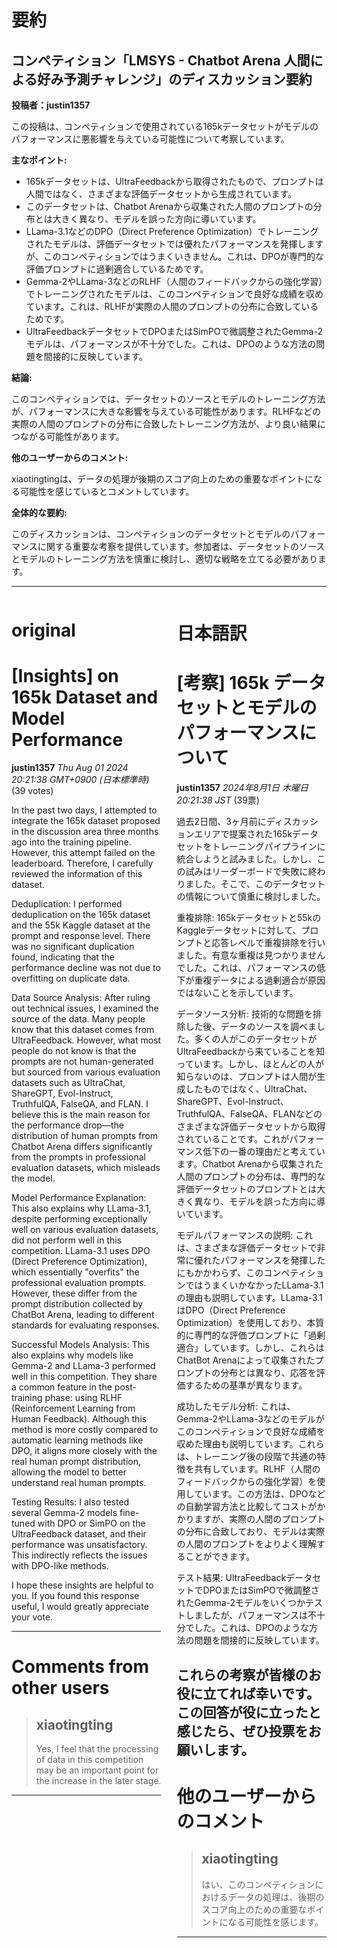 # 要約 
## コンペティション「LMSYS - Chatbot Arena 人間による好み予測チャレンジ」のディスカッション要約

**投稿者：justin1357**

この投稿は、コンペティションで使用されている165kデータセットがモデルのパフォーマンスに悪影響を与えている可能性について考察しています。

**主なポイント:**

* 165kデータセットは、UltraFeedbackから取得されたもので、プロンプトは人間ではなく、さまざまな評価データセットから生成されています。
* このデータセットは、Chatbot Arenaから収集された人間のプロンプトの分布とは大きく異なり、モデルを誤った方向に導いています。
* LLama-3.1などのDPO（Direct Preference Optimization）でトレーニングされたモデルは、評価データセットでは優れたパフォーマンスを発揮しますが、このコンペティションではうまくいきません。これは、DPOが専門的な評価プロンプトに過剰適合しているためです。
* Gemma-2やLLama-3などのRLHF（人間のフィードバックからの強化学習）でトレーニングされたモデルは、このコンペティションで良好な成績を収めています。これは、RLHFが実際の人間のプロンプトの分布に合致しているためです。
* UltraFeedbackデータセットでDPOまたはSimPOで微調整されたGemma-2モデルは、パフォーマンスが不十分でした。これは、DPOのような方法の問題を間接的に反映しています。

**結論:**

このコンペティションでは、データセットのソースとモデルのトレーニング方法が、パフォーマンスに大きな影響を与えている可能性があります。RLHFなどの実際の人間のプロンプトの分布に合致したトレーニング方法が、より良い結果につながる可能性があります。

**他のユーザーからのコメント:**

xiaotingtingは、データの処理が後期のスコア向上のための重要なポイントになる可能性を感じているとコメントしています。

**全体的な要約:**

このディスカッションは、コンペティションのデータセットとモデルのパフォーマンスに関する重要な考察を提供しています。参加者は、データセットのソースとモデルのトレーニング方法を慎重に検討し、適切な戦略を立てる必要があります。


---


<style>
.column-left{
  float: left;
  width: 47.5%;
  text-align: left;
}
.column-right{
  float: right;
  width: 47.5%;
  text-align: left;
}
.column-one{
  float: left;
  width: 100%;
  text-align: left;
}
</style>


<div class="column-left">

# original

# [Insights] on 165k Dataset and Model Performance

**justin1357** *Thu Aug 01 2024 20:21:38 GMT+0900 (日本標準時)* (39 votes)

In the past two days, I attempted to integrate the 165k dataset proposed in the discussion area three months ago into the training pipeline. However, this attempt failed on the leaderboard. Therefore, I carefully reviewed the information of this dataset.

Deduplication: I performed deduplication on the 165k dataset and the 55k Kaggle dataset at the prompt and response level. There was no significant duplication found, indicating that the performance decline was not due to overfitting on duplicate data.

Data Source Analysis: After ruling out technical issues, I examined the source of the data. Many people know that this dataset comes from UltraFeedback. However, what most people do not know is that the prompts are not human-generated but sourced from various evaluation datasets such as UltraChat, ShareGPT, Evol-Instruct, TruthfulQA, FalseQA, and FLAN. I believe this is the main reason for the performance drop—the distribution of human prompts from Chatbot Arena differs significantly from the prompts in professional evaluation datasets, which misleads the model.

Model Performance Explanation: This also explains why LLama-3.1, despite performing exceptionally well on various evaluation datasets, did not perform well in this competition. LLama-3.1 uses DPO (Direct Preference Optimization), which essentially "overfits" the professional evaluation prompts. However, these differ from the prompt distribution collected by ChatBot Arena, leading to different standards for evaluating responses.

Successful Models Analysis: This also explains why models like Gemma-2 and LLama-3 performed well in this competition. They share a common feature in the post-training phase: using RLHF (Reinforcement Learning from Human Feedback). Although this method is more costly compared to automatic learning methods like DPO, it aligns more closely with the real human prompt distribution, allowing the model to better understand real human prompts.

Testing Results: I also tested several Gemma-2 models fine-tuned with DPO or SimPO on the UltraFeedback dataset, and their performance was unsatisfactory. This indirectly reflects the issues with DPO-like methods.

I hope these insights are helpful to you. If you found this response useful, I would greatly appreciate your vote.



---

 # Comments from other users

> ## xiaotingting
> 
> Yes, I feel that the processing of data in this competition may be an important point for the increase in the later stage.
> 
> 
> 


---



</div>
<div class="column-right">

# 日本語訳

# [考察] 165k データセットとモデルのパフォーマンスについて

**justin1357** *2024年8月1日 木曜日 20:21:38 JST* (39票)

過去2日間、3ヶ月前にディスカッションエリアで提案された165kデータセットをトレーニングパイプラインに統合しようと試みました。しかし、この試みはリーダーボードで失敗に終わりました。そこで、このデータセットの情報について慎重に検討しました。

重複排除: 165kデータセットと55kのKaggleデータセットに対して、プロンプトと応答レベルで重複排除を行いました。有意な重複は見つかりませんでした。これは、パフォーマンスの低下が重複データによる過剰適合が原因ではないことを示しています。

データソース分析: 技術的な問題を排除した後、データのソースを調べました。多くの人がこのデータセットがUltraFeedbackから来ていることを知っています。しかし、ほとんどの人が知らないのは、プロンプトは人間が生成したものではなく、UltraChat、ShareGPT、Evol-Instruct、TruthfulQA、FalseQA、FLANなどのさまざまな評価データセットから取得されていることです。これがパフォーマンス低下の一番の理由だと考えています。Chatbot Arenaから収集された人間のプロンプトの分布は、専門的な評価データセットのプロンプトとは大きく異なり、モデルを誤った方向に導いています。

モデルパフォーマンスの説明: これは、さまざまな評価データセットで非常に優れたパフォーマンスを発揮したにもかかわらず、このコンペティションではうまくいかなかったLLama-3.1の理由も説明しています。LLama-3.1はDPO（Direct Preference Optimization）を使用しており、本質的に専門的な評価プロンプトに「過剰適合」しています。しかし、これらはChatBot Arenaによって収集されたプロンプトの分布とは異なり、応答を評価するための基準が異なります。

成功したモデル分析: これは、Gemma-2やLLama-3などのモデルがこのコンペティションで良好な成績を収めた理由も説明しています。これらは、トレーニング後の段階で共通の特徴を共有しています。RLHF（人間のフィードバックからの強化学習）を使用しています。この方法は、DPOなどの自動学習方法と比較してコストがかかりますが、実際の人間のプロンプトの分布に合致しており、モデルは実際の人間のプロンプトをよりよく理解することができます。

テスト結果: UltraFeedbackデータセットでDPOまたはSimPOで微調整されたGemma-2モデルをいくつかテストしましたが、パフォーマンスは不十分でした。これは、DPOのような方法の問題を間接的に反映しています。

これらの考察が皆様のお役に立てれば幸いです。この回答が役に立ったと感じたら、ぜひ投票をお願いします。
---
 # 他のユーザーからのコメント
> ## xiaotingting
> 
> はい、このコンペティションにおけるデータの処理は、後期のスコア向上のための重要なポイントになる可能性を感じます。
> 
> 
> 
---



</div>